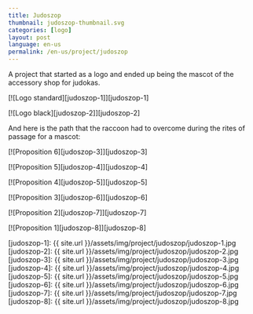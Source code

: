 ```yaml
---
title: Judoszop
thumbnail: judoszop-thumbnail.svg
categories: [logo]
layout: post
language: en-us
permalink: /en-us/project/judoszop
---
```


A project that started as a logo and ended up being the mascot of the accessory shop for judokas.

[![Logo standard][judoszop-1]][judoszop-1]

[![Logo black][judoszop-2]][judoszop-2]

And here is the path that the raccoon had to overcome during the rites of passage for a mascot:

[![Proposition 6][judoszop-3]][judoszop-3]

[![Proposition 5][judoszop-4]][judoszop-4]

[![Proposition 4][judoszop-5]][judoszop-5]

[![Proposition 3][judoszop-6]][judoszop-6]

[![Proposition 2][judoszop-7]][judoszop-7]

[![Proposition 1][judoszop-8]][judoszop-8]

[judoszop-1]: {{ site.url }}/assets/img/project/judoszop/judoszop-1.jpg
[judoszop-2]: {{ site.url }}/assets/img/project/judoszop/judoszop-2.jpg
[judoszop-3]: {{ site.url }}/assets/img/project/judoszop/judoszop-3.jpg
[judoszop-4]: {{ site.url }}/assets/img/project/judoszop/judoszop-4.jpg
[judoszop-5]: {{ site.url }}/assets/img/project/judoszop/judoszop-5.jpg
[judoszop-6]: {{ site.url }}/assets/img/project/judoszop/judoszop-6.jpg
[judoszop-7]: {{ site.url }}/assets/img/project/judoszop/judoszop-7.jpg
[judoszop-8]: {{ site.url }}/assets/img/project/judoszop/judoszop-8.jpg